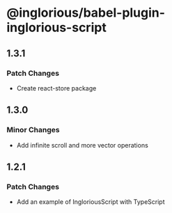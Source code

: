 # @inglorious/babel-plugin-inglorious-script

## 1.3.1

### Patch Changes

- Create react-store package

## 1.3.0

### Minor Changes

- Add infinite scroll and more vector operations

## 1.2.1

### Patch Changes

- Add an example of IngloriousScript with TypeScript
